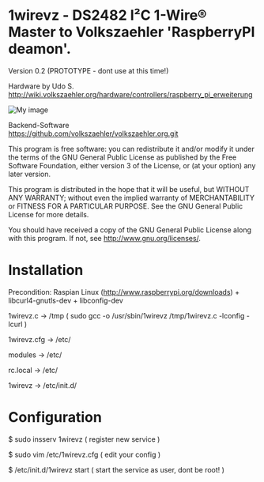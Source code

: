 1wirevz - DS2482 I²C 1-Wire® Master to Volkszaehler 'RaspberryPI deamon'.
=========================================================================

Version 0.2 (PROTOTYPE - dont use at this time!)

Hardware by Udo S.  
http://wiki.volkszaehler.org/hardware/controllers/raspberry_pi_erweiterung

![My image](http://wiki.volkszaehler.org/_media/hardware/controllers/raspi_6xs0_3x1-wire_1xir_bestueckt.png?w=300)

Backend-Software  
https://github.com/volkszaehler/volkszaehler.org.git  

This program is free software: you can redistribute it and/or modify
it under the terms of the GNU General Public License as published by
the Free Software Foundation, either version 3 of the License, or
(at your option) any later version.

This program is distributed in the hope that it will be useful,
but WITHOUT ANY WARRANTY; without even the implied warranty of
MERCHANTABILITY or FITNESS FOR A PARTICULAR PURPOSE.  See the
GNU General Public License for more details.

You should have received a copy of the GNU General Public License
along with this program.  If not, see <http://www.gnu.org/licenses/>.

Installation
============

Precondition: Raspian Linux (http://www.raspberrypi.org/downloads) + libcurl4-gnutls-dev + libconfig-dev

1wirevz.c 	-> /tmp ( sudo gcc -o /usr/sbin/1wirevz /tmp/1wirevz.c -lconfig -lcurl )

1wirevz.cfg 	-> /etc/  

modules   	-> /etc/  

rc.local  	-> /etc/  

1wirevz 	 	-> /etc/init.d/


Configuration
=============

$ sudo insserv 1wirevz ( register new service )

$ sudo vim /etc/1wirevz.cfg ( edit your config )

$ /etc/init.d/1wirevz start ( start the service as user, dont be root! )

